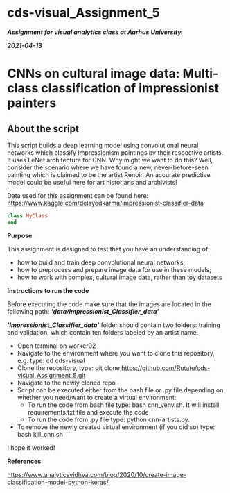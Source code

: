 # cds-visual_Assignment_5

***Assignment for visual analytics class at Aarhus University.***

***2021-04-13***


# CNNs on cultural image data: Multi-class classification of impressionist painters

## About the script

This script builds a deep learning model using convolutional neural networks which classify Impressionism paintings by their respective artists. It uses LeNet architecture for CNN. Why might we want to do this? Well, consider the scenario where we have found a new, never-before-seen painting which is claimed to be the artist Renoir. An accurate predictive model could be useful here for art historians and archivists!

Data used for this assignment can be found here: https://www.kaggle.com/delayedkarma/impressionist-classifier-data

``` Ruby
class MyClass
end
```


__Purpose__

This assignment is designed to test that you have an understanding of:

- how to build and train deep convolutional neural networks;
- how to preprocess and prepare image data for use in these models;
- how to work with complex, cultural image data, rather than toy datasets


__Instructions to run the code__

Before executing the code make sure that the images are located in the following path: ***'data/Impressionist_Classifier_data'***

***'Impressionist_Classifier_data'*** folder should contain two folders: training and validation, which contain ten folders labeled by an artist name.

- Open terminal on worker02
- Navigate to the environment where you want to clone this repository, e.g. type: cd cds-visual
- Clone the repository, type: git clone https://github.com/Rutatu/cds-visual_Assignment_5.git 
- Navigate to the newly cloned repo
- Script can be executed either from the bash file or .py file depending on whether you need/want to create a virtual environment:
    - To run the code from bash file type: bash cnn_venv.sh. It will install requirements.txt file and execute the code
    - To run the code from .py file type: python cnn-artists.py.
- To remove the newly created virtual environment (if you did so) type: bash kill_cnn.sh


I hope it worked!


__References__

https://www.analyticsvidhya.com/blog/2020/10/create-image-classification-model-python-keras/
